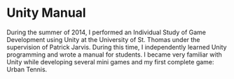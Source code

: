 Unity Manual
===========

During the summer of 2014, I performed an Individual Study of Game Development using Unity at the University of St. Thomas under the supervision of Patrick Jarvis. During this time, I independently learned Unity programming and wrote a manual for students. I became very familiar with Unity while developing several mini games and my first complete game: Urban Tennis.
